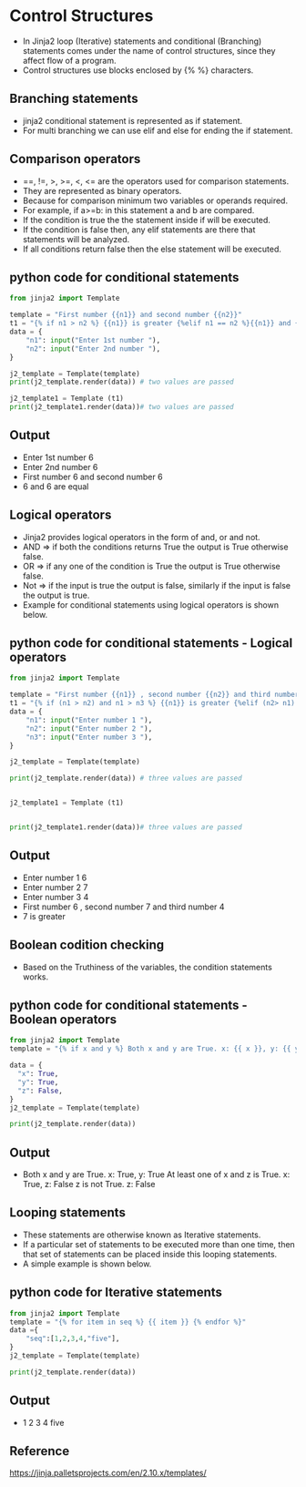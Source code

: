 # Control Structures

- In Jinja2 loop (Iterative) statements and conditional (Branching) statements comes under the name of control structures, since they affect flow of a program. 
- Control structures use blocks enclosed by {%   %} characters.

## Branching statements

- jinja2 conditional statement is represented as if statement. 
- For multi branching we can use elif and else for ending the if statement.

## Comparison operators 
- ==, !=, >, >=, <, <= are the operators used for comparison statements. 
- They are represented as binary operators. 
- Because for comparison minimum two variables or operands required. 
- For example, if a>=b: in this statement a and b are compared.
- If the condition is true the the statement inside if will be executed. 
- If the condition is false then, any elif statements are there that statements will be analyzed. 
- If all conditions return false then the else statement will be executed.


## python code for conditional statements
```python linenums="1"
from jinja2 import Template

template = "First number {{n1}} and second number {{n2}}"
t1 = "{% if n1 > n2 %} {{n1}} is greater {%elif n1 == n2 %}{{n1}} and {{n2}} are equal {% else %} {{n2}} is greater {% endif %}"
data = {
    "n1": input("Enter 1st number "),
    "n2": input("Enter 2nd number "),
}

j2_template = Template(template)
print(j2_template.render(data)) # two values are passed

j2_template1 = Template (t1) 
print(j2_template1.render(data))# two values are passed
```

## Output 
- Enter 1st number 6
- Enter 2nd number 6
- First number 6 and second number 6
- 6 and 6 are equal 

## Logical operators

- Jinja2 provides logical operators in the form of and, or and not. 
- AND => if both the conditions returns True the output is True otherwise false. 
- OR => if any one of the condition is True the output is True otherwise false. 
- Not => if the input is true the output is false, similarly if the input is false the output is true. 
- Example for conditional statements using logical operators is shown below.
## python code for conditional statements - Logical operators
```python linenums="1"
from jinja2 import Template

template = "First number {{n1}} , second number {{n2}} and third number{{n3}} "
t1 = "{% if (n1 > n2) and n1 > n3 %} {{n1}} is greater {%elif (n2> n1) and (n2 >n3) %}{{n2}} is greater {% else %} {{n3}} is greater {% endif %}"
data = {
    "n1": input("Enter number 1 "),
    "n2": input("Enter number 2 "),
    "n3": input("Enter number 3 "),
}

j2_template = Template(template)

print(j2_template.render(data)) # three values are passed


j2_template1 = Template (t1) 


print(j2_template1.render(data))# three values are passed
```
## Output
- Enter number 1 6
- Enter number 2 7
- Enter number 3 4
- First number 6 , second number 7 and third number 4 
- 7 is greater

## Boolean codition checking

- Based on the Truthiness of the variables, the condition statements works.
## python code for conditional statements - Boolean operators
```python linenums="1"
from jinja2 import Template
template = "{% if x and y %} Both x and y are True. x: {{ x }}, y: {{ y }} {% endif %} {% if x or z %} At least one of x and z is True. x: {{ x }}, z: {{ z }} {% endif %} {% if not z %} z is not True. z: {{ z }} {% endif %}"

data = {
  "x": True,
  "y": True,
  "z": False,
}
j2_template = Template(template)

print(j2_template.render(data))
```
## Output
- Both x and y are True. x: True, y: True   At least one of x and z is True. x: True, z: False   z is not True. z: False

## Looping statements 
- These statements are otherwise known as Iterative statements. 
- If a particular set of statements to be executed more than one time, then that set of statements can be placed inside this looping statements. 
- A simple example is shown below.
## python code for Iterative statements 
```python linenums="1"
from jinja2 import Template
template = "{% for item in seq %} {{ item }} {% endfor %}"
data ={
    "seq":[1,2,3,4,"five"],
}
j2_template = Template(template)

print(j2_template.render(data))
```
## Output
- 1  2  3  4  five

## Reference
https://jinja.palletsprojects.com/en/2.10.x/templates/